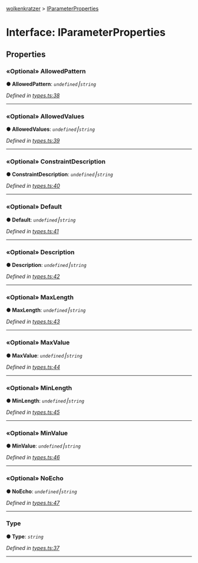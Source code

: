 [wolkenkratzer](../README.md) > [IParameterProperties](../interfaces/iparameterproperties.md)



# Interface: IParameterProperties


## Properties
<a id="allowedpattern"></a>

### «Optional» AllowedPattern

**●  AllowedPattern**:  *`undefined`⎮`string`* 

*Defined in [types.ts:38](https://github.com/arminhammer/wolkenkratzer/blob/cd0c133/src/types.ts#L38)*





___

<a id="allowedvalues"></a>

### «Optional» AllowedValues

**●  AllowedValues**:  *`undefined`⎮`string`* 

*Defined in [types.ts:39](https://github.com/arminhammer/wolkenkratzer/blob/cd0c133/src/types.ts#L39)*





___

<a id="constraintdescription"></a>

### «Optional» ConstraintDescription

**●  ConstraintDescription**:  *`undefined`⎮`string`* 

*Defined in [types.ts:40](https://github.com/arminhammer/wolkenkratzer/blob/cd0c133/src/types.ts#L40)*





___

<a id="default"></a>

### «Optional» Default

**●  Default**:  *`undefined`⎮`string`* 

*Defined in [types.ts:41](https://github.com/arminhammer/wolkenkratzer/blob/cd0c133/src/types.ts#L41)*





___

<a id="description"></a>

### «Optional» Description

**●  Description**:  *`undefined`⎮`string`* 

*Defined in [types.ts:42](https://github.com/arminhammer/wolkenkratzer/blob/cd0c133/src/types.ts#L42)*





___

<a id="maxlength"></a>

### «Optional» MaxLength

**●  MaxLength**:  *`undefined`⎮`string`* 

*Defined in [types.ts:43](https://github.com/arminhammer/wolkenkratzer/blob/cd0c133/src/types.ts#L43)*





___

<a id="maxvalue"></a>

### «Optional» MaxValue

**●  MaxValue**:  *`undefined`⎮`string`* 

*Defined in [types.ts:44](https://github.com/arminhammer/wolkenkratzer/blob/cd0c133/src/types.ts#L44)*





___

<a id="minlength"></a>

### «Optional» MinLength

**●  MinLength**:  *`undefined`⎮`string`* 

*Defined in [types.ts:45](https://github.com/arminhammer/wolkenkratzer/blob/cd0c133/src/types.ts#L45)*





___

<a id="minvalue"></a>

### «Optional» MinValue

**●  MinValue**:  *`undefined`⎮`string`* 

*Defined in [types.ts:46](https://github.com/arminhammer/wolkenkratzer/blob/cd0c133/src/types.ts#L46)*





___

<a id="noecho"></a>

### «Optional» NoEcho

**●  NoEcho**:  *`undefined`⎮`string`* 

*Defined in [types.ts:47](https://github.com/arminhammer/wolkenkratzer/blob/cd0c133/src/types.ts#L47)*





___

<a id="type"></a>

###  Type

**●  Type**:  *`string`* 

*Defined in [types.ts:37](https://github.com/arminhammer/wolkenkratzer/blob/cd0c133/src/types.ts#L37)*





___


